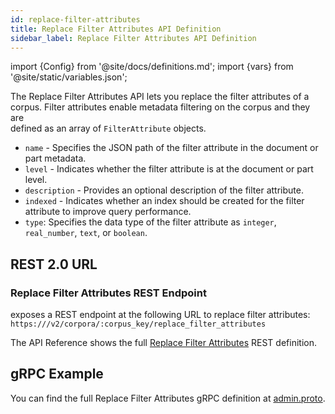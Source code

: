 ```yaml
---
id: replace-filter-attributes
title: Replace Filter Attributes API Definition
sidebar_label: Replace Filter Attributes API Definition
---
```


import {Config} from '@site/docs/definitions.md';
import {vars} from '@site/static/variables.json';

The Replace Filter Attributes API lets you replace the filter attributes of a
corpus. Filter attributes enable metadata filtering on the corpus and they are  
defined as an array of `FilterAttribute` objects.

- `name` - Specifies the JSON path of the filter attribute in the document
  or part metadata.
- `level` - Indicates whether the filter attribute is at the document or
  part level.
- `description` - Provides an optional description of the filter attribute.
- `indexed` - Indicates whether an index should be created for the filter
  attribute to improve query performance.
- `type`: Specifies the data type of the filter attribute as `integer`,
  `real_number`, `text`, or `boolean`.

## REST 2.0 URL

### Replace Filter Attributes REST Endpoint

<Config v="names.product"/> exposes a REST endpoint at the following URL
to replace filter attributes:
<code>https://<Config v="domains.rest.admin"/>/v2/corpora/:corpus_key/replace_filter_attributes</code>

The API Reference shows the full [Replace Filter Attributes](/docs/rest-api/replace-filter-attributes) REST definition.

## gRPC Example

You can find the full Replace Filter Attributes gRPC definition at [admin.proto](https://github.com/vectara/protos/blob/main/admin.proto).
